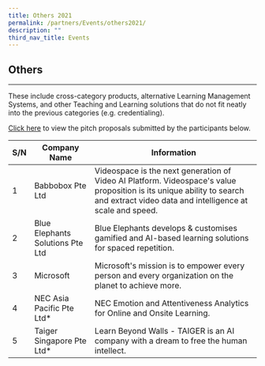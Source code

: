 ```yaml
---
title: Others 2021
permalink: /partners/Events/others2021/
description: ""
third_nav_title: Events
---
```

<h2>Others</h2>
<hr>
<p>These include cross-category products, alternative Learning Management Systems, and other Teaching and Learning solutions that do not fit neatly into the previous categories (e.g. credentialing).</p>
<p><a rel="noopener noreferrer" target="_blank" href="https://go.gov.sg/slspd2021-o">Click here</a> to view the pitch proposals submitted by the participants below.</p>

  <table>
    <thead>
      <tr>
        <th>S/N</th>
        <th>Company Name</th>
        <th>Information</th>
      </tr>
    </thead>
    <tbody>
      <tr>
        <td>1</td>
        <td>Babbobox Pte Ltd</td>
        <td>Videospace is the next generation of Video AI Platform. Videospace's value proposition is its unique ability to search and extract video data and intelligence at scale and speed.</td>
      </tr>
      <tr>
        <td>2</td>
        <td>Blue Elephants Solutions Pte Ltd</td>
        <td>Blue Elephants develops &amp; customises gamified and AI-based learning solutions for spaced repetition.</td>
      </tr>
      <tr>
        <td>3</td>
        <td>Microsoft</td>
        <td>Microsoft's mission is to empower every person and every organization on the planet to achieve more.</td>
      </tr>
      <tr>
        <td>4</td>
        <td>NEC Asia Pacific Pte Ltd*</td>
        <td>NEC Emotion and Attentiveness Analytics for Online and Onsite Learning.</td>
      </tr>
      <tr>
        <td>5</td>
        <td>Taiger Singapore Pte Ltd*</td>
        <td>Learn Beyond Walls - TAIGER is an AI company with a dream to free the human intellect.</td>
      </tr>
    </tbody>
  </table>